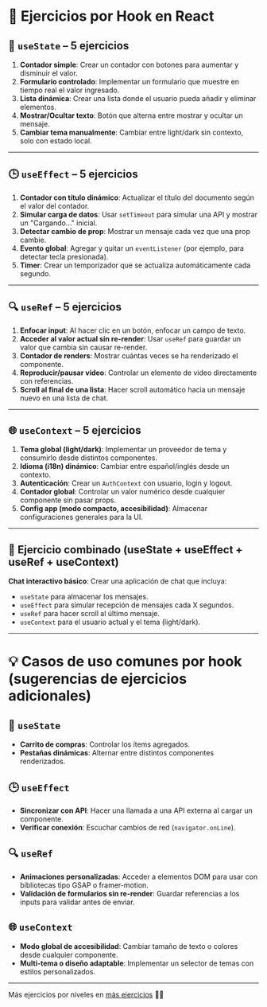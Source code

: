 # 🧠 Ejercicios por Hook en React

## 🔁 `useState` – 5 ejercicios

1. **Contador simple**: Crear un contador con botones para aumentar y disminuir el valor.
2. **Formulario controlado**: Implementar un formulario que muestre en tiempo real el valor ingresado.
3. **Lista dinámica**: Crear una lista donde el usuario pueda añadir y eliminar elementos.
4. **Mostrar/Ocultar texto**: Botón que alterna entre mostrar y ocultar un mensaje.
5. **Cambiar tema manualmente**: Cambiar entre light/dark sin contexto, solo con estado local.

---

## 🕒 `useEffect` – 5 ejercicios

1. **Contador con título dinámico**: Actualizar el título del documento según el valor del contador.
2. **Simular carga de datos**: Usar `setTimeout` para simular una API y mostrar un "Cargando..." inicial.
3. **Detectar cambio de prop**: Mostrar un mensaje cada vez que una prop cambie.
4. **Evento global**: Agregar y quitar un `eventListener` (por ejemplo, para detectar tecla presionada).
5. **Timer**: Crear un temporizador que se actualiza automáticamente cada segundo.

---

## 🔍 `useRef` – 5 ejercicios

1. **Enfocar input**: Al hacer clic en un botón, enfocar un campo de texto.
2. **Acceder al valor actual sin re-render**: Usar `useRef` para guardar un valor que cambia sin causar re-render.
3. **Contador de renders**: Mostrar cuántas veces se ha renderizado el componente.
4. **Reproducir/pausar video**: Controlar un elemento de video directamente con referencias.
5. **Scroll al final de una lista**: Hacer scroll automático hacia un mensaje nuevo en una lista de chat.

---

## 🌐 `useContext` – 5 ejercicios

1. **Tema global (light/dark)**: Implementar un proveedor de tema y consumirlo desde distintos componentes.
2. **Idioma (i18n) dinámico**: Cambiar entre español/inglés desde un contexto.
3. **Autenticación**: Crear un `AuthContext` con usuario, login y logout.
4. **Contador global**: Controlar un valor numérico desde cualquier componente sin pasar props.
5. **Config app (modo compacto, accesibilidad)**: Almacenar configuraciones generales para la UI.

---

## 🧩 Ejercicio combinado (useState + useEffect + useRef + useContext)

**Chat interactivo básico**: Crear una aplicación de chat que incluya:

- `useState` para almacenar los mensajes.
- `useEffect` para simular recepción de mensajes cada X segundos.
- `useRef` para hacer scroll al último mensaje.
- `useContext` para el usuario actual y el tema (light/dark).

---

# 💡 Casos de uso comunes por hook (sugerencias de ejercicios adicionales)

## 🔁 `useState`
- **Carrito de compras**: Controlar los ítems agregados.
- **Pestañas dinámicas**: Alternar entre distintos componentes renderizados.

## 🕒 `useEffect`
- **Sincronizar con API**: Hacer una llamada a una API externa al cargar un componente.
- **Verificar conexión**: Escuchar cambios de red (`navigator.onLine`).

## 🔍 `useRef`
- **Animaciones personalizadas**: Acceder a elementos DOM para usar con bibliotecas tipo GSAP o framer-motion.
- **Validación de formularios sin re-render**: Guardar referencias a los inputs para validar antes de enviar.

## 🌐 `useContext`
- **Modo global de accesibilidad**: Cambiar tamaño de texto o colores desde cualquier componente.
- **Multi-tema o diseño adaptable**: Implementar un selector de temas con estilos personalizados.

---

Más ejercicios por niveles en [más ejercicios](./mas-ejercicios.md) 🧙‍♂️
